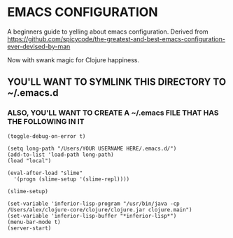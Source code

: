 # EMACS CONFIGURATION

A beginners guide to yelling about emacs configuration. Derived from
https://github.com/spicycode/the-greatest-and-best-emacs-configuration-ever-devised-by-man

Now with swank magic for Clojure happiness.

## YOU'LL WANT TO SYMLINK THIS DIRECTORY TO ~/.emacs.d

### ALSO, YOU'LL WANT TO CREATE A ~/.emacs FILE THAT HAS THE FOLLOWING IN IT

    (toggle-debug-on-error t)

    (setq long-path "/Users/YOUR USERNAME HERE/.emacs.d/")
    (add-to-list 'load-path long-path)
    (load "local")

    (eval-after-load "slime" 
      '(progn (slime-setup '(slime-repl))))

    (slime-setup)

    (set-variable 'inferior-lisp-program "/usr/bin/java -cp /Users/alex/clojure-core/clojure/clojure.jar clojure.main")
    (set-variable 'inferior-lisp-buffer "*inferior-lisp*")
    (menu-bar-mode t)
    (server-start)
